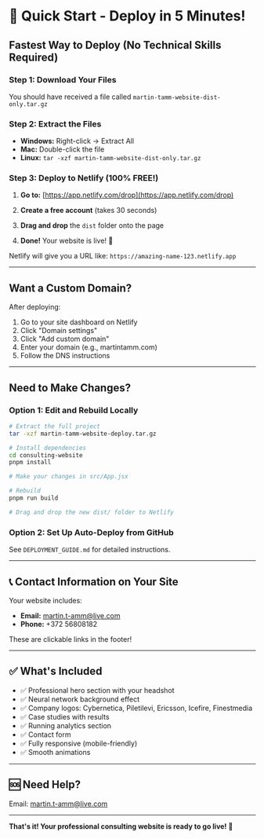 # 🚀 Quick Start - Deploy in 5 Minutes!

## Fastest Way to Deploy (No Technical Skills Required)

### Step 1: Download Your Files
You should have received a file called `martin-tamm-website-dist-only.tar.gz`

### Step 2: Extract the Files
- **Windows:** Right-click → Extract All
- **Mac:** Double-click the file
- **Linux:** `tar -xzf martin-tamm-website-dist-only.tar.gz`

### Step 3: Deploy to Netlify (100% FREE!)

1. **Go to:** [https://app.netlify.com/drop](https://app.netlify.com/drop)

2. **Create a free account** (takes 30 seconds)

3. **Drag and drop** the `dist` folder onto the page

4. **Done!** Your website is live! 🎉

Netlify will give you a URL like: `https://amazing-name-123.netlify.app`

---

## Want a Custom Domain?

After deploying:

1. Go to your site dashboard on Netlify
2. Click "Domain settings"
3. Click "Add custom domain"
4. Enter your domain (e.g., martintamm.com)
5. Follow the DNS instructions

---

## Need to Make Changes?

### Option 1: Edit and Rebuild Locally

```bash
# Extract the full project
tar -xzf martin-tamm-website-deploy.tar.gz

# Install dependencies
cd consulting-website
pnpm install

# Make your changes in src/App.jsx

# Rebuild
pnpm run build

# Drag and drop the new dist/ folder to Netlify
```

### Option 2: Set Up Auto-Deploy from GitHub

See `DEPLOYMENT_GUIDE.md` for detailed instructions.

---

## 📞 Contact Information on Your Site

Your website includes:
- **Email:** martin.t-amm@live.com
- **Phone:** +372 56808182

These are clickable links in the footer!

---

## ✅ What's Included

- ✅ Professional hero section with your headshot
- ✅ Neural network background effect
- ✅ Company logos: Cybernetica, Piletilevi, Ericsson, Icefire, Finestmedia
- ✅ Case studies with results
- ✅ Running analytics section
- ✅ Contact form
- ✅ Fully responsive (mobile-friendly)
- ✅ Smooth animations

---

## 🆘 Need Help?

Email: martin.t-amm@live.com

---

**That's it! Your professional consulting website is ready to go live! 🚀**
